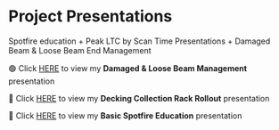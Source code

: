 # Project Presentations
Spotfire education + Peak LTC by Scan Time Presentations + Damaged Beam & Loose Beam End Management

🟢 Click [HERE](https://github.com/mydogmandy/Project_Presentations/blob/5c2e1d683cfba7f8baca9067e3d235778321282d/Damaged%20Beam%20&%20Loose%20Beam%20End%20Management.pdf) to view my **Damaged & Loose Beam Management** presentation

🔵 Click [HERE](https://github.com/mydogmandy/Project_Presentations/blob/master/Decking%20Collection%20Rack%20Rollout.pdf) to view my **Decking Collection Rack Rollout** presentation

🔴 Click [HERE](https://github.com/mydogmandy/Project_Presentations/blob/master/Basic%20Spotfire%20Education%20Handout.pdf) to view my **Basic Spotfire Education** presentation
